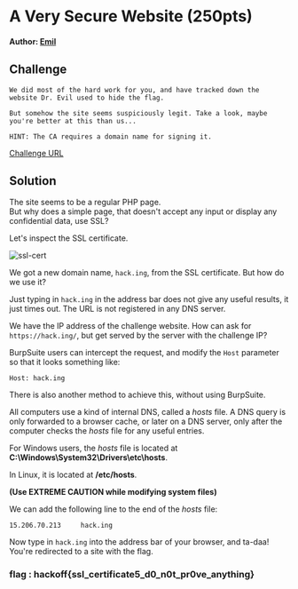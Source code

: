 # A Very Secure Website (250pts)
#### Author: [Emil](https://github.com/TheSkullCrushr)

## Challenge
`We did most of the hard work for you, and have tracked down the website Dr. Evil used to hide the flag.`  

`But somehow the site seems suspiciously legit. Take a look, maybe you're better at this than us... `  

`HINT: The CA requires a domain name for signing it.`

[Challenge URL](https://15.206.70.213/)

## Solution
The site seems to be a regular PHP page.  
But why does a simple page, that doesn't accept any input or display any confidential data, use SSL?

Let's inspect the SSL certificate.

![ssl-cert](https://github.com/TheSkullCrushr/HackOff-CTF/raw/master/A_Very_Secure_Website/screenshots/cert.png)

We got a new domain name, `hack.ing`, from the SSL certificate.
But how do we use it?

Just typing in `hack.ing` in the address bar does not give any useful results, it just times out. The URL is not registered in any DNS server.

We have the IP address of the challenge website. How can ask for `https://hack.ing/`, but get served by the server with the challenge IP?

BurpSuite users can intercept the request, and modify the `Host` parameter so that it looks something like:
```
Host: hack.ing
```

There is also another method to achieve this, without using BurpSuite.

All computers use a kind of internal DNS, called a *hosts* file. A DNS query is only forwarded to a browser cache, or later on a DNS server, only after the computer checks the *hosts* file for any useful entries.

For Windows users, the *hosts* file is located at **C:\Windows\System32\Drivers\etc\hosts**.

In Linux, it is located at **/etc/hosts**.

**(Use EXTREME CAUTION while modifying system files)**

We can add the following line to the end of the *hosts* file:
```
15.206.70.213     hack.ing
```
Now type in `hack.ing` into the address bar of your browser, and ta-daa!  
You're redirected to a site with the flag.

### flag : hackoff{ssl_certificate5_d0_n0t_pr0ve_anything}
